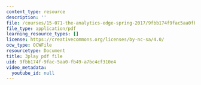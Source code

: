 ```yaml
---
content_type: resource
description: ''
file: /courses/15-071-the-analytics-edge-spring-2017/9fbb174f9fac5aa0fb49a7bc4cf310e4_suHTm7R7kfQ.pdf
file_type: application/pdf
learning_resource_types: []
license: https://creativecommons.org/licenses/by-nc-sa/4.0/
ocw_type: OCWFile
resourcetype: Document
title: 3play pdf file
uid: 9fbb174f-9fac-5aa0-fb49-a7bc4cf310e4
video_metadata:
  youtube_id: null
---
```

